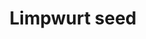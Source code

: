 ---
layout: item
title: Limpwurt seed
item-id: 5100
datatable: true
id: 5100
name: "Limpwurt seed"
members: true
lowalch: 4
highalch: 7
examine: "A limpwurt seed - plant in a flower patch."
monsters:
  - id: 8
    name: "Nechryael"
    members: true
    combat_level: 115
    wiki_url: "https://oldschool.runescape.wiki/w/Nechryael"
    drops:
      - quantity: "1"
        rarity: 0.05172413793103448
    image: "https://oldschool.runescape.wiki/images/0/00/Nechryael.png?d80e7"
  - id: 410
    name: "Kurask"
    members: true
    combat_level: 106
    wiki_url: "https://oldschool.runescape.wiki/w/Kurask"
    drops:
      - quantity: "1"
        rarity: 0.04838709677419355
    image: "https://oldschool.runescape.wiki/images/thumb/7/77/Kurask.png/1200px-Kurask.png?d25f0"
  - id: 532
    name: "Chaos druid warrior"
    members: true
    combat_level: 37
    wiki_url: "https://oldschool.runescape.wiki/w/Chaos_druid_warrior"
    drops:
      - quantity: "1"
        rarity: 0.0078125
    image: "https://oldschool.runescape.wiki/images/f/f6/Chaos_druid_warrior.png?078c9"
  - id: 6604
    name: "Mammoth"
    members: true
    combat_level: 80
    wiki_url: "https://oldschool.runescape.wiki/w/Mammoth"
    drops:
      - quantity: "2"
        rarity: 0.0390625
    image: "https://oldschool.runescape.wiki/images/thumb/a/a5/Mammoth.png/1200px-Mammoth.png?956ac"
  - id: 7279
    name: "Deviant spectre"
    members: true
    combat_level: 169
    wiki_url: "https://oldschool.runescape.wiki/w/Deviant_spectre"
    drops:
      - quantity: "3-11"
        rarity: 0.078125
    image: "https://oldschool.runescape.wiki/images/2/28/Deviant_spectre.png?17609"
  - id: 7403
    name: "Repugnant spectre"
    members: true
    combat_level: 335
    wiki_url: "https://oldschool.runescape.wiki/w/Repugnant_spectre"
    drops:
      - quantity: "3-11"
        rarity: 0.078125
    image: "https://oldschool.runescape.wiki/images/4/43/Repugnant_spectre.png?f57eb"
  - id: 7405
    name: "King kurask"
    members: true
    combat_level: 295
    wiki_url: "https://oldschool.runescape.wiki/w/King_kurask"
    drops:
      - quantity: "1"
        rarity: 0.04838709677419355
    image: "https://oldschool.runescape.wiki/images/a/a4/King_kurask.png?16912"
  - id: 7411
    name: "Nechryarch"
    members: true
    combat_level: 300
    wiki_url: "https://oldschool.runescape.wiki/w/Nechryarch"
    drops:
      - quantity: "1"
        rarity: 0.05172413793103448
    image: "https://oldschool.runescape.wiki/images/f/f8/Nechryarch.png?64d32"
  - id: 8583
    name: "Hespori"
    members: true
    combat_level: 284
    wiki_url: "https://oldschool.runescape.wiki/w/Hespori"
    drops:
      - quantity: "6-14"
        rarity: 0.025
    image: "https://oldschool.runescape.wiki/images/e/ed/Hespori.png?cd901"
---